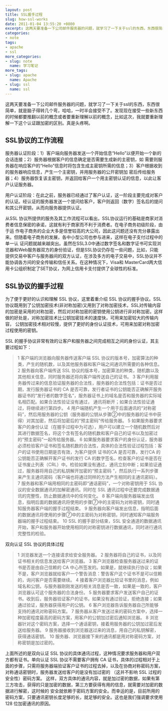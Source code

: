 ```yaml
---
layout: post
title: SSL握手过程
slug: how-ssl-works
date: 2011-01-04 13:55:20 +0800
excerpt: 这两天要准备一下公司邮件服务器的问题，就学习了一下关于ssl的东西，东西很简单，就是脑子得转几个弯，哈哈，一时半会接受不了。发现现在接受一些新东西的时候都要推翻以前的概念或者要重新理解以前的概念，比如这次，我就要重新理解一下这个认证跟加密的区别。真是头疼啊。
categories:
- note
tags:
- apache
- ssl
more_categories:
- slug: note
  name: 学习笔记
more_tags:
- slug: apache
  name: Apache
- slug: ssl
  name: ssl
---
```


这两天要准备一下公司邮件服务器的问题，就学习了一下关于ssl的东西，东西很简单，就是脑子得转几个弯，哈哈，一时半会接受不了。发现现在接受一些新东西的时候都要推翻以前的概念或者要重新理解以前的概念，比如这次，我就要重新理解一下这个认证跟加密的区别。真是头疼啊。


## SSL协议的工作流程

服务器认证阶段：1）客户端向服务器发送一个开始信息“Hello”以便开始一个新的会话连接；2）服务器根据客户的信息确定是否需要生成新的主密钥，如 需要则服务器在响应客户的“Hello”信息时将包含生成主密钥所需的信息；3）客户根据收到的服务器响应信息，产生一个主密钥，并用服务器的公开密钥加 密后传给服务器；4）服务器恢复该主密钥，并返回给客户一个用主密钥认证的信息，以此让客户认证服务器。

用户认证阶段：在此之前，服务器已经通过了客户认证，这一阶段主要完成对客户的认证。经认证的服务器发送一个提问给客户，客户则返回（数字）签名后的提问和其公开密钥，从而向服务器提供认证。

从SSL 协议所提供的服务及其工作流程可以看出，SSL协议运行的基础是商家对消费者信息保密的承诺，这就有利于商家而不利于消费者。在电子商务初级阶段，由于运 作电子商务的企业大多是信誉较高的大公司，因此这问题还没有充分暴露出来。但随着电子商务的发展，各中小型公司也参与进来，这样在电子支付过程中的单一认 证问题就越来越突出。虽然在SSL3.0中通过数字签名和数字证书可实现浏览器和Web服务器双方的身份验证，但是SSL协议仍存在一些问题，比如，只能 提供交易中客户与服务器间的双方认证，在涉及多方的电子交易中，SSL协议并不能协调各方间的安全传输和信任关系。在这种情况下，Visa和 MasterCard两大信用卡公组织制定了SET协议，为网上信用卡支付提供了全球性的标准。

## SSL协议的握手过程 　　

为了便于更好的认识和理解 SSL 协议，这里着重介绍 SSL 协议的握手协议。SSL 协议既用到了公钥加密技术(非对称加密)又用到了对称加密技术，SSL对传输内容的加密是采用的对称加密，然后对对称加密的密钥使用公钥进行非对称加密。这样做的好处是，对称加密技术比公钥加密技术的速度快，可用来加密较大的传输内容， 公钥加密技术相对较慢，提供了更好的身份认证技术，可用来加密对称加密过程使用的密钥。

SSL 的握手协议非常有效的让客户和服务器之间完成相互之间的身份认证，其主要过程如下：

> 1 客户端的浏览器向服务器传送客户端 SSL 协议的版本号，加密算法的种类，产生的随机数，以及其他服务器和客户端之间通讯所需要的各种信息。
> 2 服务器向客户端传送 SSL 协议的版本号，加密算法的种类，随机数以及其他相关信息，同时服务器还将向客户端传送自己的证书。
> 3 客户利用服务器传过来的信息验证服务器的合法性，服务器的合法性包括：证书是否过期，发行服务器证书的 CA 是否可靠，发行者证书的公钥能否正确解开服务器证书的“发行者的数字签名”，服务器证书上的域名是否和服务器的实际域名相匹配。如果合法性验证没有通过， 通讯将断开；如果合法性验证通过，将继续进行第四步。
> 4 用户端随机产生一个用于后面通讯的“对称密码”，然后用服务器的公钥（服务器的公钥从步骤②中的服务器的证书中获得）对其加密，然后将加密后的“预主密码”传给服务器。
> 5 如果服务器要求客户的身份认证（在握手过程中为可选），用户可以建立一个随机数然后对其进行数据签名，将这个含有签名的随机数和客户自己的证书以及加密过的“预主密码”一起传给服务器。
> 6 如果服务器要求客户的身份认证，服务器必须检验客户证书和签名随机数的合法性，具体的合法性验证过程包括：客户的证书使用日期是否有效，为客户提供 证书的CA 是否可靠，发行CA 的公钥能否正确解开客户证书的发行 CA 的数字签名，检查客户的证书是否在证书废止列表（CRL）中。检验如果没有通过，通讯立刻中断；如果验证通过，服务器将用自己的私钥解开加密的“预主密码 ”，然后执行一系列步骤来产生主通讯密码（客户端也将通过同样的方法产生相同的主通讯密码）。
> 7 服务器和客户端用相同的主密码即“通话密码”，一个对称密钥用于 SSL 协议的安全数据通讯的加解密通讯。同时在 SSL 通讯过程中还要完成数据通讯的完整性，防止数据通讯中的任何变化。
> 8 客户端向服务器端发出信息，指明后面的数据通讯将使用的步骤⑦中的主密码为对称密钥，同时通知服务器客户端的握手过程结束。
> 9 服务器向客户端发出信息，指明后面的数据通讯将使用的步骤⑦中的主密码为对称密钥，同时通知客户端服务器端的握手过程结束。
> 10 SSL 的握手部分结束，SSL 安全通道的数据通讯开始，客户和服务器开始使用相同的对称密钥进行数据通讯，同时进行通讯完整性的检验。


双向认证 SSL 协议的具体过程

> 1 浏览器发送一个连接请求给安全服务器。
> 2 服务器将自己的证书，以及同证书相关的信息发送给客户浏览器。
> 3 客户浏览器检查服务器送过来的证书是否是由自己信赖的 CA 中心所签发的。如果是，就继续执行协议；如果不是，客户浏览器就给客户一个警告消息：警告客户这个证书不是可以信赖的，询问客户是否需要继续。
> 4 接着客户浏览器比较证书里的消息，例如域名和公钥，与服务器刚刚发送的相关消息是否一致，如果是一致的，客户浏览器认可这个服务器的合法身份。
> 5 服务器要求客户发送客户自己的证书。收到后，服务器验证客户的证书，如果没有通过验证，拒绝连接；如果通过验证，服务器获得用户的公钥。
> 6 客户浏览器告诉服务器自己所能够支持的通讯对称密码方案。
> 7 服务器从客户发送过来的密码方案中，选择一种加密程度最高的密码方案，用客户的公钥加过密后通知浏览器。
> 8 浏览器针对这个密码方案，选择一个通话密钥，接着用服务器的公钥加过密后发送给服务器。
> 9 服务器接收到浏览器送过来的消息，用自己的私钥解密，获得通话密钥。
> 10 服务器、浏览器接下来的通讯都是用对称密码方案，对称密钥是加过密的。

上面所述的是双向认证 SSL 协议的具体通讯过程，这种情况要求服务器和用户双方都有证书。单向认证 SSL 协议不需要客户拥有 CA 证书，具体的过程相对于上面的步骤，只需将服务器端验证客户证书的过程去掉，以及在协商对称密码方案，对称通话密钥时，服务器发送给客户的是没有加过密的 （这并不影响 SSL 过程的安全性）密码方案。 这样，双方具体的通讯内容，就是加过密的数据，如果有第三方攻击，获得的只是加密的数据，第三方要获得有用的信息，就需要对加密的数据进行解密，这时候的 安全就依赖于密码方案的安全。而幸运的是，目前所用的密码方案，只要通讯密钥长度足够的长，就足够的安全。这也是我们强调要求使用 128 位加密通讯的原因。

